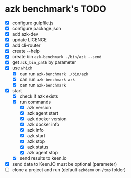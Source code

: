 # azk benchmark's TODO

- [x] configure gulpfile.js
- [x] configure package.json
- [x] add azk-dev
- [x] update LICENCE
- [x] add cli-router
- [x] create --help
- [x] create bin `azk-benchmark ./bin/azk --send`
- [x] get `azk_bin_path` by parameter
- [x] use `which`
  - [x] can run `azk-benchmark ./bin/azk`
  - [x] can run `azk-benchmark azk`
  - [x] can run `azk-benchmark`
- [x] start
  - [x] check if azk exists
  - [x] run commands
    - [x] azk version
    - [x] azk agent start
    - [x] azk docker version
    - [x] azk docker info
    - [x] azk info
    - [x] azk start
    - [x] azk stop
    - [x] azk status
    - [x] azk agent stop
  - [x] send results to keen.io
- [x] send data to Keen.IO must be optional (parameter)
- [ ] clone a project and run (default `azkdemo` on `/tmp` folder)
